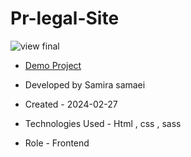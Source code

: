 # Pr-legal-Site

![view final](https://private-user-images.githubusercontent.com/156536932/308067686-f789d6db-c467-4c03-8648-fb96744276dd.jpg)

- [Demo Project]( https://samirasamaei.github.io/Pr-legal-Site/)

- Developed by Samira samaei

- Created - 2024-02-27

- Technologies Used - Html , css , sass

- Role - Frontend
